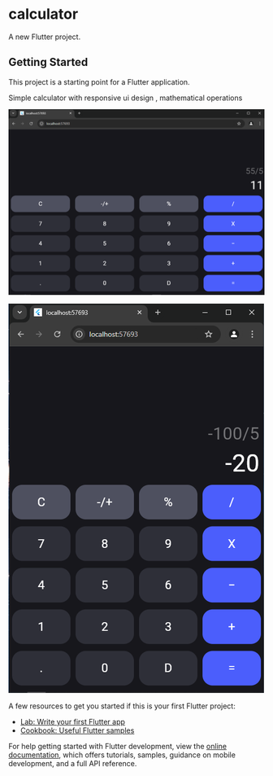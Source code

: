 # calculator

A new Flutter project.

## Getting Started

This project is a starting point for a Flutter application.

Simple calculator with responsive ui design , mathematical operations

![IMAGE_DESCRIPTION](screenshots/calc.png)

![IMAGE_DESCRIPTION](screenshots/calc2.png)



A few resources to get you started if this is your first Flutter project:

- [Lab: Write your first Flutter app](https://docs.flutter.dev/get-started/codelab)
- [Cookbook: Useful Flutter samples](https://docs.flutter.dev/cookbook)

For help getting started with Flutter development, view the
[online documentation](https://docs.flutter.dev/), which offers tutorials,
samples, guidance on mobile development, and a full API reference.
